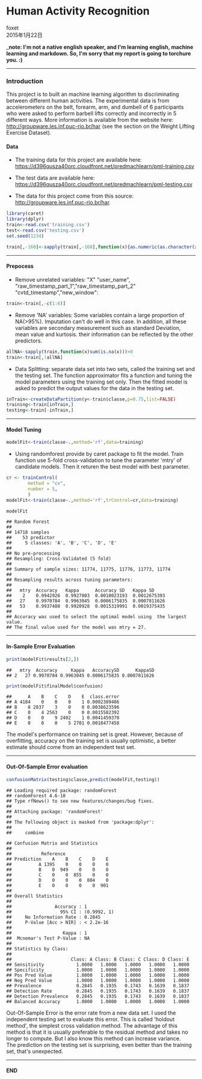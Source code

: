 # Human Activity Recognition
foxet  
2015年1月22日  

___note:  I'm not a native english speaker, and I'm learning english, machine learning and markdown. So, I'm sorry that my report is going to torchure you. :)__   
        
-----------------------------------------------------------------------------------------------

### Introduction
This project is to built an machine learning algorithm to discriminating between different human activities. The experimental data is from accelerometers on the belt, forearm, arm, and dumbell of 6 participants who were asked to perform barbell lifts correctly and incorrectly in 5 different ways. More information is available from the website here:  
http://groupware.les.inf.puc-rio.br/har (see the section on the Weight Lifting Exercise Dataset).    

#### Data
 * The training data for this project are available here:  
 https://d396qusza40orc.cloudfront.net/predmachlearn/pml-training.csv  

 * The test data are available here:  
 https://d396qusza40orc.cloudfront.net/predmachlearn/pml-testing.csv  
 
 * The data for this project come from this source:   
 http://groupware.les.inf.puc-rio.br/har.   


```r
library(caret)
library(dplyr)
train<-read.csv('training.csv')
test<-read.csv('testing.csv')
set.seed(1234)
```

```r
train[,-160]<-sapply(train[,-160],function(x){as.numeric(as.character(x))})
```


---------------------------------------------------------------------------------------------

#### Prepocess 
* Remove unrelated variables: "X" "user_name", "raw_timestamp_part_1","raw_timestamp_part_2"     "cvtd_timestamp","new_window":


```r
train<-train[,-c(1:6)]
```

* Remove 'NA' variables: Some variables contain a large proportion of NA(>95%). Imputation can't do well in this case. In addition, all these variables are secondary measurement such as standard Deviation, mean value and kurtosis. their information can be reflected by the other predictors.


```r
allNA<-sapply(train,function(x)sum(is.na(x)))>0
train<-train[,!allNA]
```


* Data Splitting: separate data set into two sets, called the training set and the testing set. The function approximator fits a function and tuning the model parameters using the training set only. Then the fitted model is asked to predict the output values for the data in the testing set. 



```r
inTrain<-createDataPartition(y<-train$classe,p=0.75,list=FALSE)
training<-train[inTrain,]
testing<-train[-inTrain,]
```

---------------------------------------------------------------------------------------------

#### Model Tuning


```r
modelFit<-train(classe~.,method='rf',data=training)
```

* Using randomforest provide by caret package to fit the model. Train function use 5-fold cross-validation to tune the parameter 'mtry' of candidate models. Then it returen the best model with best parameter.


```r
cr <- trainControl(
        method = "cv",
        number = 5,
        )
modelFit<-train(classe~.,method='rf',trControl=cr,data=training)
```


```r
modelFit
```

```
## Random Forest 
## 
## 14718 samples
##    53 predictor
##     5 classes: 'A', 'B', 'C', 'D', 'E' 
## 
## No pre-processing
## Resampling: Cross-Validated (5 fold) 
## 
## Summary of sample sizes: 11774, 11775, 11776, 11773, 11774 
## 
## Resampling results across tuning parameters:
## 
##   mtry  Accuracy   Kappa      Accuracy SD   Kappa SD    
##    2    0.9942926  0.9927803  0.0010023193  0.0012675393
##   27    0.9970784  0.9963045  0.0006175835  0.0007811626
##   53    0.9937488  0.9920928  0.0015319991  0.0019375435
## 
## Accuracy was used to select the optimal model using  the largest value.
## The final value used for the model was mtry = 27.
```


---------------------------------------------------------------------------------------------

#### In-Sample Error Evaluation  

```r
print(modelFit$results[2,])
```

```
##   mtry  Accuracy     Kappa   AccuracySD      KappaSD
## 2   27 0.9970784 0.9963045 0.0006175835 0.0007811626
```

```r
print(modelFit$finalModel$confusion)
```

```
##      A    B    C    D    E  class.error
## A 4184    0    0    0    1 0.0002389486
## B    8 2837    3    0    0 0.0038623596
## C    0    4 2563    0    0 0.0015582392
## D    0    0    9 2402    1 0.0041459370
## E    0    0    0    5 2701 0.0018477458
```
  
  
  The model's performance on training set is great. However, because of overfitting, accuracy on the training set is usually optimistic, a better estimate should come from an independent test set. 
 

---------------------------------------------------------------------------------------------
  
#### Out-Of-Sample Error evaluation    


```r
confusionMatrix(testing$classe,predict(modelFit,testing))
```

```
## Loading required package: randomForest
## randomForest 4.6-10
## Type rfNews() to see new features/changes/bug fixes.
## 
## Attaching package: 'randomForest'
## 
## The following object is masked from 'package:dplyr':
## 
##     combine
```

```
## Confusion Matrix and Statistics
## 
##           Reference
## Prediction    A    B    C    D    E
##          A 1395    0    0    0    0
##          B    0  949    0    0    0
##          C    0    0  855    0    0
##          D    0    0    0  804    0
##          E    0    0    0    0  901
## 
## Overall Statistics
##                                      
##                Accuracy : 1          
##                  95% CI : (0.9992, 1)
##     No Information Rate : 0.2845     
##     P-Value [Acc > NIR] : < 2.2e-16  
##                                      
##                   Kappa : 1          
##  Mcnemar's Test P-Value : NA         
## 
## Statistics by Class:
## 
##                      Class: A Class: B Class: C Class: D Class: E
## Sensitivity            1.0000   1.0000   1.0000   1.0000   1.0000
## Specificity            1.0000   1.0000   1.0000   1.0000   1.0000
## Pos Pred Value         1.0000   1.0000   1.0000   1.0000   1.0000
## Neg Pred Value         1.0000   1.0000   1.0000   1.0000   1.0000
## Prevalence             0.2845   0.1935   0.1743   0.1639   0.1837
## Detection Rate         0.2845   0.1935   0.1743   0.1639   0.1837
## Detection Prevalence   0.2845   0.1935   0.1743   0.1639   0.1837
## Balanced Accuracy      1.0000   1.0000   1.0000   1.0000   1.0000
```

Out-Of-Sample Error is the error rate from a new data set. I used the independent testing set to evaluate this error. This is called 'holdout method', the simplest cross validation method. The advantage of this method is that it is usually preferable to the residual method and takes no longer to compute. But I also know this method can increase variance.   
The prediction on the testing set is surprising, even better than the training set, that's unexpected.  


---------------------------------------------------------------------------------------------
#### END
